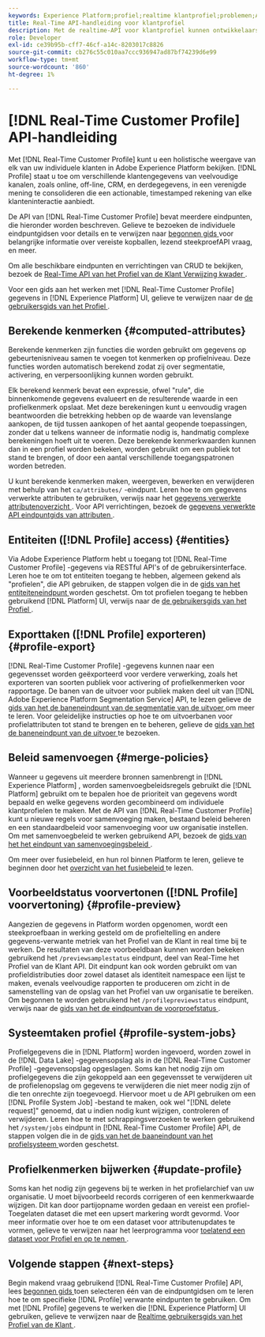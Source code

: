 ```yaml
---
keywords: Experience Platform;profiel;realtime klantprofiel;problemen;API;verenigd profiel;verenigd profiel;verenigd profiel;profiel;rtcp;inschakelen profiel;profiel inschakelen
title: Real-Time API-handleiding voor klantprofiel
description: Met de realtime-API voor klantprofiel kunnen ontwikkelaars profielgegevens verkennen en ermee werken, waaronder weergaveprofielen, beleid voor samenvoegen maken en bijwerken, profielgegevens exporteren of samplen en profielgegevens verwijderen die niet langer vereist zijn of die door een fout zijn toegevoegd. Volg deze gids voor het uitvoeren van de belangrijkste bewerkingen met de API.
role: Developer
exl-id: ce39b95b-cff7-46cf-a14c-8203017c8826
source-git-commit: cb276c55c010aa7ccc936947ad87bf74239d6e99
workflow-type: tm+mt
source-wordcount: '860'
ht-degree: 1%

---
```


# [!DNL Real-Time Customer Profile] API-handleiding

Met [!DNL Real-Time Customer Profile] kunt u een holistische weergave van elk van uw individuele klanten in Adobe Experience Platform bekijken. [!DNL Profile] staat u toe om verschillende klantengegevens van veelvoudige kanalen, zoals online, off-line, CRM, en derdegegevens, in een verenigde mening te consolideren die een actionable, timestamped rekening van elke klanteninteractie aanbiedt.

De API van [!DNL Real-Time Customer Profile] bevat meerdere eindpunten, die hieronder worden beschreven. Gelieve te bezoeken de individuele eindpuntgidsen voor details en te verwijzen naar [ begonnen gids ](getting-started.md) voor belangrijke informatie over vereiste kopballen, lezend steekproefAPI vraag, en meer.

Om alle beschikbare eindpunten en verrichtingen van CRUD te bekijken, bezoek de [ Real-Time API van het Profiel van de Klant Verwijzing kwader ](https://www.adobe.com/go/profile-apis-en).

Voor een gids aan het werken met [!DNL Real-Time Customer Profile] gegevens in [!DNL Experience Platform] UI, gelieve te verwijzen naar de [ de gebruikersgids van het Profiel ](../ui/user-guide.md).

## Berekende kenmerken {#computed-attributes}

Berekende kenmerken zijn functies die worden gebruikt om gegevens op gebeurtenisniveau samen te voegen tot kenmerken op profielniveau. Deze functies worden automatisch berekend zodat zij over segmentatie, activering, en verpersoonlijking kunnen worden gebruikt.

Elk berekend kenmerk bevat een expressie, ofwel &quot;rule&quot;, die binnenkomende gegevens evalueert en de resulterende waarde in een profielkenmerk opslaat. Met deze berekeningen kunt u eenvoudig vragen beantwoorden die betrekking hebben op de waarde van levenslange aankopen, de tijd tussen aankopen of het aantal geopende toepassingen, zonder dat u telkens wanneer de informatie nodig is, handmatig complexe berekeningen hoeft uit te voeren. Deze berekende kenmerkwaarden kunnen dan in een profiel worden bekeken, worden gebruikt om een publiek tot stand te brengen, of door een aantal verschillende toegangspatronen worden betreden.

U kunt berekende kenmerken maken, weergeven, bewerken en verwijderen met behulp van het `ca/attributes/` -eindpunt. Leren hoe te om gegevens verwerkte attributen te gebruiken, verwijs naar het [ gegevens verwerkte attributenoverzicht ](../computed-attributes/overview.md). Voor API verrichtingen, bezoek de [ gegevens verwerkte API eindpuntgids van attributen ](../computed-attributes/api.md).

## Entiteiten ([!DNL Profile] access) {#entities}

Via Adobe Experience Platform hebt u toegang tot [!DNL Real-Time Customer Profile] -gegevens via RESTful API&#39;s of de gebruikersinterface. Leren hoe te om tot entiteiten toegang te hebben, algemeen gekend als &quot;profielen&quot;, die API gebruiken, de stappen volgen die in de [ gids van het entiteiteneindpunt ](entities.md) worden geschetst. Om tot profielen toegang te hebben gebruikend [!DNL Platform] UI, verwijs naar de [ de gebruikersgids van het Profiel ](../ui/user-guide.md).

## Exporttaken ([!DNL Profile] exporteren) {#profile-export}

[!DNL Real-Time Customer Profile] -gegevens kunnen naar een gegevensset worden geëxporteerd voor verdere verwerking, zoals het exporteren van soorten publiek voor activering of profielkenmerken voor rapportage. De banen van de uitvoer voor publiek maken deel uit van [!DNL Adobe Experience Platform Segmentation Service] API, te lezen gelieve de [ gids van het de baneneindpunt van de segmentatie van de uitvoer ](../../profile/api/export-jobs.md) om meer te leren. Voor geleidelijke instructies op hoe te om uitvoerbanen voor profielattributen tot stand te brengen en te beheren, gelieve de [ gids van het de baneneindpunt van de uitvoer ](export-jobs.md) te bezoeken.

## Beleid samenvoegen {#merge-policies}

Wanneer u gegevens uit meerdere bronnen samenbrengt in [!DNL Experience Platform] , worden samenvoegbeleidsregels gebruikt die [!DNL Platform] gebruikt om te bepalen hoe de prioriteit van gegevens wordt bepaald en welke gegevens worden gecombineerd om individuele klantprofielen te maken. Met de API van [!DNL Real-Time Customer Profile] kunt u nieuwe regels voor samenvoeging maken, bestaand beleid beheren en een standaardbeleid voor samenvoeging voor uw organisatie instellen. Om met samenvoegbeleid te werken gebruikend API, bezoek de [ gids van het het eindpunt van samenvoegingsbeleid ](merge-policies.md).

Om meer over fusiebeleid, en hun rol binnen Platform te leren, gelieve te beginnen door het [ overzicht van het fusiebeleid ](../merge-policies/overview.md) te lezen.

## Voorbeeldstatus voorvertonen ([!DNL Profile] voorvertoning) {#profile-preview}

Aangezien de gegevens in Platform worden opgenomen, wordt een steekproefbaan in werking gesteld om de profieltelling en andere gegevens-verwante metriek van het Profiel van de Klant in real time bij te werken. De resultaten van deze voorbeeldbaan kunnen worden bekeken gebruikend het `/previewsamplestatus` eindpunt, deel van Real-Time het Profiel van de Klant API. Dit eindpunt kan ook worden gebruikt om van profieldistributies door zowel dataset als identiteit namespace een lijst te maken, evenals veelvoudige rapporten te produceren om zicht in de samenstelling van de opslag van het Profiel van uw organisatie te bereiken.  Om begonnen te worden gebruikend het `/profilepreviewstatus` eindpunt, verwijs naar de [ gids van het de eindpuntvan de voorproefstatus ](preview-sample-status.md).

## Systeemtaken profiel {#profile-system-jobs}

Profielgegevens die in [!DNL Platform] worden ingevoerd, worden zowel in de [!DNL Data Lake] -gegevensopslag als in de [!DNL Real-Time Customer Profile] -gegevensopslag opgeslagen. Soms kan het nodig zijn om profielgegevens die zijn gekoppeld aan een gegevensset te verwijderen uit de profielenopslag om gegevens te verwijderen die niet meer nodig zijn of die ten onrechte zijn toegevoegd. Hiervoor moet u de API gebruiken om een [!DNL Profile System Job] -bestand te maken, ook wel &quot;[!DNL delete request]&quot; genoemd, dat u indien nodig kunt wijzigen, controleren of verwijderen. Leren hoe te met schrappingsverzoeken te werken gebruikend het `/system/jobs` eindpunt in [!DNL Real-Time Customer Profile] API, de stappen volgen die in de [ gids van het de baaneindpunt van het profielsysteem ](profile-system-jobs.md) worden geschetst.

## Profielkenmerken bijwerken {#update-profile}

Soms kan het nodig zijn gegevens bij te werken in het profielarchief van uw organisatie. U moet bijvoorbeeld records corrigeren of een kenmerkwaarde wijzigen. Dit kan door partijopname worden gedaan en vereist een profiel-Toegelaten dataset die met een upsert markering wordt gevormd. Voor meer informatie over hoe te om een dataset voor attributenupdates te vormen, gelieve te verwijzen naar het leerprogramma voor [ toelatend een dataset voor Profiel en op te nemen ](../../catalog/datasets/enable-upsert.md).

## Volgende stappen {#next-steps}

Begin makend vraag gebruikend [!DNL Real-Time Customer Profile] API, lees [ begonnen gids ](getting-started.md) toen selecteren één van de eindpuntgidsen om te leren hoe te om specifieke [!DNL Profile] verwante eindpunten te gebruiken. Om met [!DNL Profile] gegevens te werken die [!DNL Experience Platform] UI gebruiken, gelieve te verwijzen naar de [ Realtime gebruikersgids van het Profiel van de Klant ](../ui/user-guide.md).
